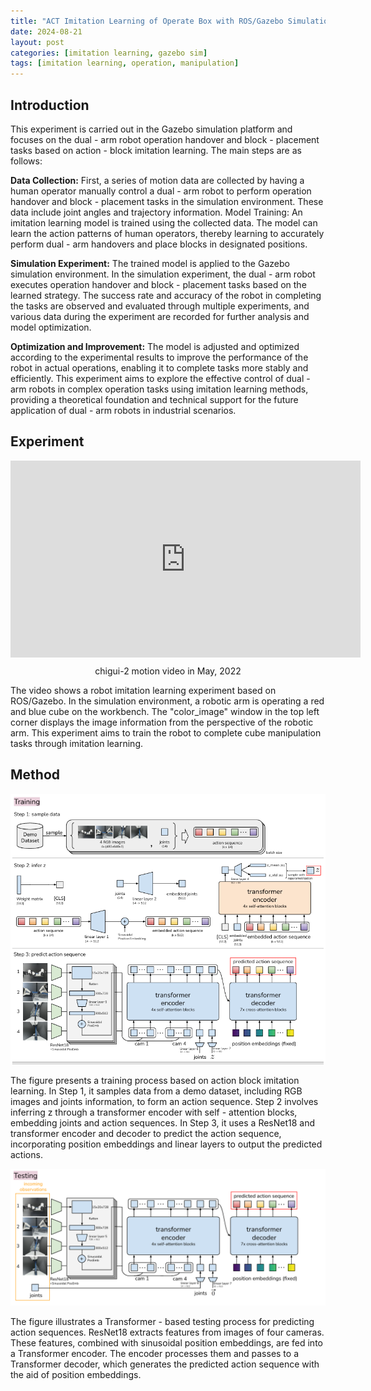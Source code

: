 ```yaml
---
title: "ACT Imitation Learning of Operate Box with ROS/Gazebo Simulation"
date: 2024-08-21
layout: post
categories: [imitation learning, gazebo sim]
tags: [imitation learning, operation, manipulation]
---
```


## Introduction
This experiment is carried out in the Gazebo simulation platform and focuses on the dual - arm robot operation handover and block - placement tasks based on action - block imitation learning. The main steps are as follows:

**Data Collection:** First, a series of motion data are collected by having a human operator manually control a dual - arm robot to perform operation handover and block - placement tasks in the simulation environment. These data include joint angles and trajectory information.
Model Training: An imitation learning model is trained using the collected data. The model can learn the action patterns of human operators, thereby learning to accurately perform dual - arm handovers and place blocks in designated positions.

**Simulation Experiment:** The trained model is applied to the Gazebo simulation environment. In the simulation experiment, the dual - arm robot executes operation handover and block - placement tasks based on the learned strategy. The success rate and accuracy of the robot in completing the tasks are observed and evaluated through multiple experiments, and various data during the experiment are recorded for further analysis and model optimization.

**Optimization and Improvement:** The model is adjusted and optimized according to the experimental results to improve the performance of the robot in actual operations, enabling it to complete tasks more stably and efficiently.
This experiment aims to explore the effective control of dual - arm robots in complex operation tasks using imitation learning methods, providing a theoretical foundation and technical support for the future application of dual - arm robots in industrial scenarios.

## Experiment
<html>
<body>
<div style="text-align: center">
    <iframe width="560" height="315" src="https://www.youtube.com/embed/-zkP5HXGnP4?si=oCwRMgIF-jOYYoM9" title="YouTube video player" frameborder="0" allow="accelerometer; autoplay; clipboard-write; encrypted-media; gyroscope; picture-in-picture; web-share" referrerpolicy="strict-origin-when-cross-origin" allowfullscreen></iframe>
  <p style="margin-top: 10px;">chigui-2 motion video in May, 2022</p>
</div>
</body>
</html>

The video shows a robot imitation learning experiment based on ROS/Gazebo. In the simulation environment, a robotic arm is operating a red and blue cube on the workbench. The "color_image" window in the top left corner displays the image information from the perspective of the robotic arm. This experiment aims to train the robot to complete cube manipulation tasks through imitation learning.

<!-- > A preprint of the paper is available at <kbd><a href="https://arxiv.org/abs/2404.12220" target="_blank" style="text-decoration: none; color: inherit;" >arXiv</a></kbd>
{: .prompt-tip } -->

<!-- , which is submitted to IEEE/RSJ International Conference on Intelligent Robots and Systems (IROS), 2024 -->

<!-- ## Motivation -->
<!-- ![Motivation](/images/slednav/sledinspir.bmp) -->

## Method
![Training](/images/imitation/ACT_training.png)

The figure presents a training process based on action block imitation learning.  In Step 1, it samples data from a demo dataset, including RGB images and joints information, to form an action sequence.  Step 2 involves inferring z through a transformer encoder with self - attention blocks, embedding joints and action sequences.  In Step 3, it uses a ResNet18 and transformer encoder and decoder to predict the action sequence, incorporating position embeddings and linear layers to output the predicted actions.

![Test](/images/imitation/ACT_test.png)

The figure illustrates a Transformer - based testing process for predicting action sequences. ResNet18 extracts features from images of four cameras. These features, combined with sinusoidal position embeddings, are fed into a Transformer encoder. The encoder processes them and passes to a Transformer decoder, which generates the predicted action sequence with the aid of position embeddings.

<!-- ![Experiment](/images/slednav/sledtest.bmp)

**Experiment result**: tractor average speed **<font color="red">≈1m/s</font>**, trailer position error **<font color="red"><10cm</font>**, and trailer yaw angle error **<font color="red"><5.25°</font>** (calculated by motion capture system) -->